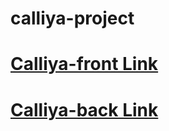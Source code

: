 # calliya-project

# **[Calliya-front Link](https://github.com/calliya-project/front)**
[link]: [https://github.com/callyia/callyia-front](https://github.com/calliya-project/front)https://github.com/calliya-project/front

# **[Calliya-back Link](https://github.com/calliya-project/back)**
[link]: [https://github.com/callyia/callyia-back](https://github.com/calliya-project/back)https://github.com/calliya-project/back
